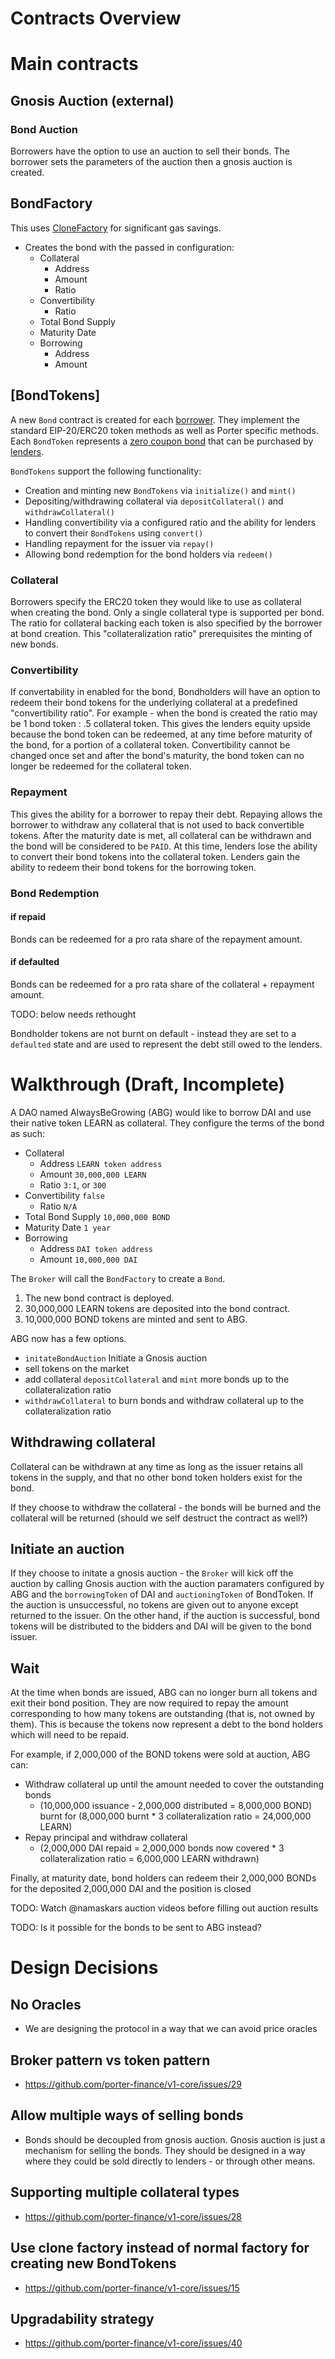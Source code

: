 # Contracts Overview

# Main contracts

## Gnosis Auction (external)

### Bond Auction

Borrowers have the option to use an auction to sell their bonds. The borrower sets the parameters of the auction then a gnosis auction is created.

## BondFactory

This uses [CloneFactory](https://github.com/porter-finance/v1-core/issues/15) for significant gas savings.

- Creates the bond with the passed in configuration:
  - Collateral
    - Address
    - Amount
    - Ratio
  - Convertibility
    - Ratio
  - Total Bond Supply
  - Maturity Date
  - Borrowing
    - Address
    - Amount

## [BondTokens]

A new `Bond` contract is created for each [borrower](https://docs.porter.finance/portal/protocol/borrowers). They implement the standard EIP-20/ERC20 token methods as well as Porter specific methods. Each `BondToken` represents a [zero coupon bond](https://docs.porter.finance/portal/intro-to-bonds/zero-coupon-bonds) that can be purchased by [lenders](https://docs.porter.finance/portal/protocol/lenders).

`BondTokens` support the following functionality:

- Creation and minting new `BondTokens` via `initialize()` and `mint()`
- Depositing/withdrawing collateral via `depositCollateral()` and `withdrawCollateral()`
- Handling convertibility via a configured ratio and the ability for lenders to convert their `BondTokens` using `convert()`
- Handling repayment for the issuer via `repay()`
- Allowing bond redemption for the bond holders via `redeem()`

### Collateral

Borrowers specify the ERC20 token they would like to use as collateral when creating the bond. Only a single collateral type is supported per bond. The ratio for collateral backing each token is also specified by the borrower at bond creation. This "collateralization ratio" prerequisites the minting of new bonds.

### Convertibility

If convertability in enabled for the bond,
Bondholders will have an option to redeem their bond tokens for the underlying collateral at a predefined "convertibility ratio".
For example - when the bond is created the ratio may be 1 bond token : .5 collateral token. This gives the lenders equity upside because the bond token can be redeemed, at any time before maturity of the bond, for a portion of a collateral token. Convertibility cannot be changed once set and after the bond's maturity, the bond token can no longer be redeemed for the collateral token.

### Repayment

This gives the ability for a borrower to repay their debt. Repaying allows the borrower to withdraw any collateral that is not used to back convertible tokens. After the maturity date is met, all collateral can be withdrawn and the bond will be considered to be `PAID`. At this time, lenders lose the ability to convert their bond tokens into the collateral token. Lenders gain the ability to redeem their bond tokens for the borrowing token.

### Bond Redemption

#### if repaid

Bonds can be redeemed for a pro rata share of the repayment amount.

#### if defaulted

Bonds can be redeemed for a pro rata share of the collateral + repayment amount.

TODO: below needs rethought

Bondholder tokens are not burnt on default - instead they are set to a `defaulted` state and are used to represent the debt still owed to the lenders.

# Walkthrough (Draft, Incomplete)

A DAO named AlwaysBeGrowing (ABG) would like to borrow DAI and use their native token LEARN as collateral. They configure the terms of the bond as such:

- Collateral
  - Address `LEARN token address`
  - Amount `30,000,000 LEARN`
  - Ratio `3:1`, or `300`
- Convertibility `false`
  - Ratio `N/A`
- Total Bond Supply `10,000,000 BOND`
- Maturity Date `1 year`
- Borrowing
  - Address `DAI token address`
  - Amount `10,000,000 DAI`

The `Broker` will call the `BondFactory` to create a `Bond`.

1. The new bond contract is deployed.
2. 30,000,000 LEARN tokens are deposited into the bond contract.
3. 10,000,000 BOND tokens are minted and sent to ABG.

ABG now has a few options.

- `initateBondAuction` Initiate a Gnosis auction
- sell tokens on the market
- add collateral `depositCollateral` and `mint` more bonds up to the collateralization ratio
- `withdrawCollateral` to burn bonds and withdraw collateral up to the collateralization ratio

## Withdrawing collateral

Collateral can be withdrawn at any time as long as the issuer retains all tokens in the supply, and that no other bond token holders exist for the bond.

If they choose to withdraw the collateral - the bonds will be burned and the collateral will be returned (should we self destruct the contract as well?)

## Initiate an auction

If they choose to initate a gnosis auction - the `Broker` will kick off the auction by calling Gnosis auction with the auction paramaters configured by ABG and the `borrowingToken` of DAI and `auctioningToken` of BondToken. If the auction is unsuccessful, no tokens are given out to anyone except returned to the issuer. On the other hand, if the auction is successful, bond tokens will be distributed to the bidders and DAI will be given to the bond issuer.

## Wait

At the time when bonds are issued, ABG can no longer burn all tokens and exit their bond position. They are now required to repay the amount corresponding to how many tokens are outstanding (that is, not owned by them). This is because the tokens now represent a debt to the bond holders which will need to be repaid.

For example, if 2,000,000 of the BOND tokens were sold at auction, ABG can:

- Withdraw collateral up until the amount needed to cover the outstanding bonds
  - (10,000,000 issuance - 2,000,000 distributed = 8,000,000 BOND) burnt for (8,000,000 burnt \* 3 collateralization ratio = 24,000,000 LEARN)
- Repay principal and withdraw collateral
  - (2,000,000 DAI repaid = 2,000,000 bonds now covered \* 3 collateralization ratio = 6,000,000 LEARN withdrawn)

Finally, at maturity date, bond holders can redeem their 2,000,000 BONDs for the deposited 2,000,000 DAI and the position is closed

TODO: Watch @namaskars auction videos before filling out auction results

TODO: Is it possible for the bonds to be sent to ABG instead?

# Design Decisions

## No Oracles

- We are designing the protocol in a way that we can avoid price oracles

## Broker pattern vs token pattern

- https://github.com/porter-finance/v1-core/issues/29

## Allow multiple ways of selling bonds

- Bonds should be decoupled from gnosis auction. Gnosis auction is just a mechanism for selling the bonds. They should be designed in a way where they could be sold directly to lenders - or through other means.

## Supporting multiple collateral types

- https://github.com/porter-finance/v1-core/issues/28

## Use clone factory instead of normal factory for creating new BondTokens

- https://github.com/porter-finance/v1-core/issues/15

## Upgradability strategy

- https://github.com/porter-finance/v1-core/issues/40
